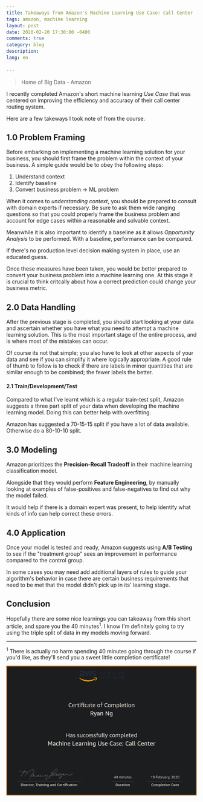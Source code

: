 ```yaml
---
title: Takeaways from Amazon's Machine Learning Use Case: Call Center
tags: amazon, machine learning
layout: post
date: 2020-02-20 17:30:00 -0400
comments: true
category: blog
description:
lang: en

---
```


> Home of Big Data - Amazon

I recently completed Amazon's short machine learning *Use Case* that was centered on improving the efficiency and accuracy of their call center routing system.

Here are a few takeways I took note of from the course.

## 1.0 Problem Framing

Before embarking on implementing a machine learning solution for your business, you should first frame the problem within the context of your business. A simple guide would be to obey the following steps:

1. Understand context
2. Identify baseline
3. Convert business problem -> ML problem

When it comes to *understanding context*, you should be prepared to consult with domain experts if necessary. Be sure to ask them wide ranging questions so that you could properly frame the business problem and account for edge cases within a reasonable and solvable context.

Meanwhile it is also important to identify a baseline as it allows *Opportunity Analysis* to be performed. With a baseline, performance can be compared.

If there's no production level decision making system in place, use an educated guess.

Once these measures have been taken, you would be better prepared to convert your business problem into a machine learning one. At this stage it is crucial to think critcally about how a correct prediction could change your business metric.


## 2.0 Data Handling

After the previous stage is completed, you should start looking at your data and ascertain whether you have what you need to attempt a machine learning solution. This is the most important stage of the entire process, and is where most of the mistakes can occur.

Of course its not that simple; you also have to look at other aspects of your data and see if you can simplify it where logically appropriate. A good rule of thumb to follow is to check if there are labels in minor quantities that are similar enough to be combined; the fewer labels the better.

#### 2.1 Train/Development/Test

Compared to what I've learnt which is a regular train-test split, Amazon suggests a three part split of your data when developing the machine learning model. Doing this can better help with overfitting.

Amazon has suggested a 70-15-15 split if you have a lot of data available. Otherwise do a 80-10-10 split.



## 3.0 Modeling

Amazon prioritizes the **Precision-Recall Tradeoff** in their machine learning classification model.

Alongside that they would perform **Feature Engineering**, by manually looking at examples of false-positives and false-negatives to find out why the model failed.

It would help if there is a domain expert was present, to help identify what kinds of info can help correct these errors.

## 4.0 Application

Once your model is tested and ready, Amazon suggests using **A/B Testing** to see if the "treatment group" sees an improvement in performance compared to the control group.

In some cases you may need add additional layers of rules to guide your algorithm's behavior in case there are certain business requirements that need to be met that the model didn't pick up in its' learning stage.

## Conclusion

Hopefully there are some nice learnings you can takeaway from this short article, and spare you the 40 minutes<sup>1</sup>. I know I'm definitely going to try using the triple split of data in my models moving forward.

---

<sup>1</sup> There is actually no harm spending 40 minutes going through the course if you'd like, as they'll send you a sweet little completion certificate!

![Amazon's completion certificate](images/amazon_certificate.png)
